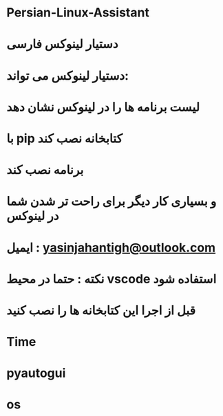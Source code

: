 # Persian-Linux-Assistant
# دستیار لینوکس فارسی 
# دستیار لینوکس می تواند:
# لیست برنامه ها را در لینوکس نشان دهد
# با pip کتابخانه نصب کند
# برنامه نصب کند
# و بسیاری کار دیگر برای راحت تر شدن شما در لینوکس
# ایمیل : yasinjahantigh@outlook.com
# نکته : حتما در محیط vscode استفاده شود 
# قبل از اجرا این کتابخانه ها را نصب کنید 
# Time
# pyautogui
# os
